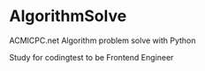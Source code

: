 # AlgorithmSolve

ACMICPC.net Algorithm problem solve with Python

Study for codingtest to be Frontend Engineer
